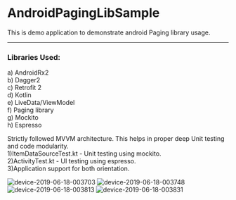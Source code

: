 # AndroidPagingLibSample
This is demo application to demonstrate android Paging library usage.

---
### Libraries Used:
a) AndroidRx2</br> 
b) Dagger2</br>
c) Retrofit 2</br>
d) Kotlin</br>
e) LiveData/ViewModel</br>
f) Paging library</br>
g) Mockito</br>
h) Espresso</br>

Strictly followed MVVM architecture. This helps in proper deep Unit testing and code modularity.</br>
1)ItemDataSourceTest.kt -  Unit testing using mockito.</br>
2)ActivityTest.kt -  UI testing using espresso.</br>
3)Application support for both orientation.</br>

![device-2019-06-18-003703](https://user-images.githubusercontent.com/5441853/59621350-b2da0a80-9161-11e9-80e4-ad040ebc7cdc.png)
![device-2019-06-18-003748](https://user-images.githubusercontent.com/5441853/59621351-b2da0a80-9161-11e9-8983-1749f38a3ffe.png)
![device-2019-06-18-003813](https://user-images.githubusercontent.com/5441853/59621352-b372a100-9161-11e9-9f28-3be71fd5632e.png)
![device-2019-06-18-003831](https://user-images.githubusercontent.com/5441853/59621354-b372a100-9161-11e9-8883-1dffcd01604f.png)

